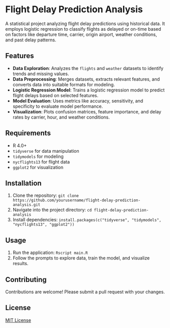 # Flight Delay Prediction Analysis
A statistical project analyzing flight delay predictions using historical data. It employs logistic regression to classify flights as delayed or on-time based on factors like departure time, carrier, origin airport, weather conditions, and past delay patterns.

## Features
- **Data Exploration**: Analyzes the `flights` and `weather` datasets to identify trends and missing values.
- **Data Preprocessing**: Merges datasets, extracts relevant features, and converts data into suitable formats for modeling.
- **Logistic Regression Model**: Trains a logistic regression model to predict flight delays based on selected features.
- **Model Evaluation**: Uses metrics like accuracy, sensitivity, and specificity to evaluate model performance.
- **Visualization**: Plots confusion matrices, feature importance, and delay rates by carrier, hour, and weather conditions.

## Requirements
- R 4.0+
- `tidyverse` for data manipulation
- `tidymodels` for modeling
- `nycflights13` for flight data
- `ggplot2` for visualization

## Installation
1. Clone the repository: `git clone https://github.com/yourusername/flight-delay-prediction-analysis.git`
2. Navigate into the project directory: `cd flight-delay-prediction-analysis`
3. Install dependencies: `install.packages(c("tidyverse", "tidymodels", "nycflights13", "ggplot2"))`

## Usage
1. Run the application: `Rscript main.R`
2. Follow the prompts to explore data, train the model, and visualize results.

## Contributing
Contributions are welcome! Please submit a pull request with your changes.

## License
[MIT License](https://opensource.org/licenses/MIT)
